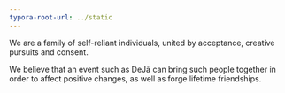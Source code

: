 ```yaml
---
typora-root-url: ../static
---
```


We are a family of self-reliant individuals, united by acceptance, creative pursuits and consent.

We believe that an event such as DeJā can bring such people together in order to affect positive changes, as well as forge lifetime friendships.

